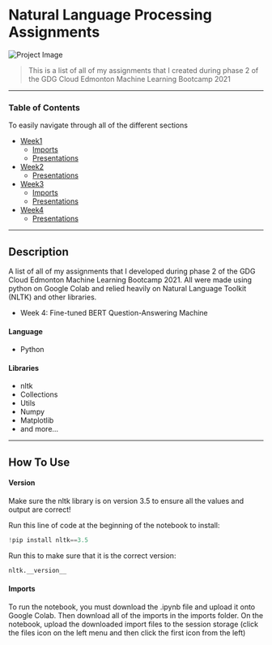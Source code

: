 # Natural Language Processing Assignments

![Project Image](https://braydonwang.github.io/NLP.png)

> This is a list of all of my assignments that I created during phase 2 of the GDG Cloud Edmonton Machine Learning Bootcamp 2021

---

### Table of Contents
To easily navigate through all of the different sections

- [Week1](https://github.com/braydonwang/Natural-Language-Processing-Assignments/tree/main/Week1)
    - [Imports](https://github.com/braydonwang/Natural-Language-Processing-Assignments/tree/main/Week1/Imports)
    - [Presentations](https://github.com/braydonwang/Natural-Language-Processing-Assignments/tree/main/Week1/Presentations)
- [Week2](https://github.com/braydonwang/Natural-Language-Processing-Assignments/tree/main/Week2)
    - [Presentations](https://github.com/braydonwang/Natural-Language-Processing-Assignments/tree/main/Week2/Presentations)
- [Week3](https://github.com/braydonwang/Natural-Language-Processing-Assignments/tree/main/Week3)
    - [Imports](https://github.com/braydonwang/Natural-Language-Processing-Assignments/tree/main/Week3/Imports)
    - [Presentations](https://github.com/braydonwang/Natural-Language-Processing-Assignments/tree/main/Week3/Presentations)
- [Week4](https://github.com/braydonwang/Natural-Language-Processing-Assignments/tree/main/Week4)
    - [Presentations](https://github.com/braydonwang/Natural-Language-Processing-Assignments/tree/main/Week4/Presentations)

---

## Description

A list of all of my assignments that I developed during phase 2 of the GDG Cloud Edmonton Machine Learning Bootcamp 2021. All were made using python on Google Colab and relied heavily on Natural Language Toolkit (NLTK) and other libraries.

- Week 4: Fine-tuned BERT Question-Answering Machine

#### Language

- Python

#### Libraries

- nltk
- Collections
- Utils
- Numpy
- Matplotlib
- and more...

---

## How To Use

#### Version

Make sure the nltk library is on version 3.5 to ensure all the values and output are correct!

Run this line of code at the beginning of the notebook to install:

```python
!pip install nltk==3.5
```

Run this to make sure that it is the correct version:

```python
nltk.__version__
```

#### Imports

To run the notebook, you must download the .ipynb file and upload it onto Google Colab. Then download all of the imports in the imports folder. On the notebook, upload the downloaded import files to the session storage (click the files icon on the left menu and then click the first icon from the left)
